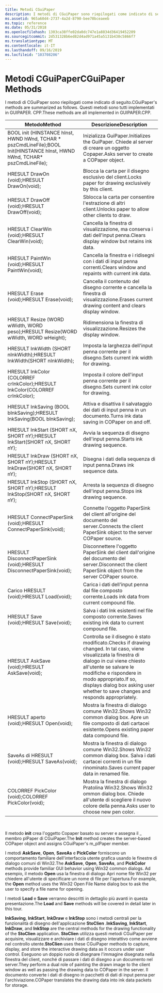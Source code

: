 ```yaml
---
title: Metodi CGuiPaper
description: I metodi di CGuiPaper sono riepilogati come indicato di seguito. Questi metodi sono tutti implementati in GUIPAPER. CPP.
ms.assetid: 965a60d4-2737-4a2d-8790-bee70bceaeeb
ms.topic: reference
ms.date: 05/31/2018
ms.openlocfilehash: 1303ca38ffe02da0dc747e1a8834d36419452209
ms.sourcegitcommit: 2d531328b6ed82d4ad971a45a5131b430c5866f7
ms.translationtype: MT
ms.contentlocale: it-IT
ms.lasthandoff: 09/16/2019
ms.locfileid: "103708206"
---
```

# <a name="cguipaper-methods"></a><span data-ttu-id="4afcd-104">Metodi CGuiPaper</span><span class="sxs-lookup"><span data-stu-id="4afcd-104">CGuiPaper Methods</span></span>

<span data-ttu-id="4afcd-105">I metodi di CGuiPaper sono riepilogati come indicato di seguito.</span><span class="sxs-lookup"><span data-stu-id="4afcd-105">CGuiPaper's methods are summarized as follows.</span></span> <span data-ttu-id="4afcd-106">Questi metodi sono tutti implementati in GUIPAPER. CPP.</span><span class="sxs-lookup"><span data-stu-id="4afcd-106">These methods are all implemented in GUIPAPER.CPP.</span></span>



| <span data-ttu-id="4afcd-107">Metodo</span><span class="sxs-lookup"><span data-stu-id="4afcd-107">Method</span></span>                                                         | <span data-ttu-id="4afcd-108">Descrizione</span><span class="sxs-lookup"><span data-stu-id="4afcd-108">Description</span></span>                                                                                                           |
|----------------------------------------------------------------|-----------------------------------------------------------------------------------------------------------------------|
| <span data-ttu-id="4afcd-109">BOOL init (HINSTANCE hInst, HWND hWnd, TCHAR \* pszCmdLineFile);</span><span class="sxs-lookup"><span data-stu-id="4afcd-109">BOOL Init(HINSTANCE hInst, HWND hWnd, TCHAR\* pszCmdLineFile);</span></span> | <span data-ttu-id="4afcd-110">Inizializza GuiPaper.</span><span class="sxs-lookup"><span data-stu-id="4afcd-110">Initializes the GuiPaper.</span></span> <span data-ttu-id="4afcd-111">Chiede al server di creare un oggetto Copaper.</span><span class="sxs-lookup"><span data-stu-id="4afcd-111">Asks server to create a COPaper object.</span></span>                                                     |
| <span data-ttu-id="4afcd-112">HRESULT DrawOn (void);</span><span class="sxs-lookup"><span data-stu-id="4afcd-112">HRESULT DrawOn(void);</span></span>                                          | <span data-ttu-id="4afcd-113">Blocca la carta per il disegno esclusivo del client.</span><span class="sxs-lookup"><span data-stu-id="4afcd-113">Locks paper for drawing exclusively by this client.</span></span>                                                                   |
| <span data-ttu-id="4afcd-114">HRESULT DrawOff (void);</span><span class="sxs-lookup"><span data-stu-id="4afcd-114">HRESULT DrawOff(void);</span></span>                                         | <span data-ttu-id="4afcd-115">Sblocca la carta per consentire l'estrazione di altri client.</span><span class="sxs-lookup"><span data-stu-id="4afcd-115">Unlocks paper to allow other clients to draw.</span></span>                                                                         |
| <span data-ttu-id="4afcd-116">HRESULT ClearWin (void);</span><span class="sxs-lookup"><span data-stu-id="4afcd-116">HRESULT ClearWin(void);</span></span>                                        | <span data-ttu-id="4afcd-117">Cancella la finestra di visualizzazione, ma conserva i dati dell'input penna.</span><span class="sxs-lookup"><span data-stu-id="4afcd-117">Clears display window but retains ink data.</span></span>                                                                           |
| <span data-ttu-id="4afcd-118">HRESULT PaintWin (void);</span><span class="sxs-lookup"><span data-stu-id="4afcd-118">HRESULT PaintWin(void);</span></span>                                        | <span data-ttu-id="4afcd-119">Cancella la finestra e i ridisegni con i dati di input penna correnti.</span><span class="sxs-lookup"><span data-stu-id="4afcd-119">Clears window and repaints with current ink data.</span></span>                                                                     |
| <span data-ttu-id="4afcd-120">HRESULT Erase (void);</span><span class="sxs-lookup"><span data-stu-id="4afcd-120">HRESULT Erase(void);</span></span>                                           | <span data-ttu-id="4afcd-121">Cancella il contenuto del disegno corrente e cancella la finestra di visualizzazione.</span><span class="sxs-lookup"><span data-stu-id="4afcd-121">Erases current drawing content and clears display window.</span></span>                                                             |
| <span data-ttu-id="4afcd-122">HRESULT Resize (WORD wWidth, WORD peso);</span><span class="sxs-lookup"><span data-stu-id="4afcd-122">HRESULT Resize(WORD wWidth, WORD wHeight);</span></span>                     | <span data-ttu-id="4afcd-123">Ridimensiona la finestra di visualizzazione.</span><span class="sxs-lookup"><span data-stu-id="4afcd-123">Resizes the display window.</span></span>                                                                                           |
| <span data-ttu-id="4afcd-124">HRESULT InkWidth (SHORT nInkWidth);</span><span class="sxs-lookup"><span data-stu-id="4afcd-124">HRESULT InkWidth(SHORT nInkWidth);</span></span>                             | <span data-ttu-id="4afcd-125">Imposta la larghezza dell'input penna corrente per il disegno.</span><span class="sxs-lookup"><span data-stu-id="4afcd-125">Sets current ink width for drawing.</span></span>                                                                                   |
| <span data-ttu-id="4afcd-126">HRESULT InkColor (COLORREF crInkColor);</span><span class="sxs-lookup"><span data-stu-id="4afcd-126">HRESULT InkColor(COLORREF crInkColor);</span></span>                         | <span data-ttu-id="4afcd-127">Imposta il colore dell'input penna corrente per il disegno.</span><span class="sxs-lookup"><span data-stu-id="4afcd-127">Sets current ink color for drawing.</span></span>                                                                                   |
| <span data-ttu-id="4afcd-128">HRESULT InkSaving (BOOL bInkSaving);</span><span class="sxs-lookup"><span data-stu-id="4afcd-128">HRESULT InkSaving(BOOL bInkSaving);</span></span>                            | <span data-ttu-id="4afcd-129">Attiva e disattiva il salvataggio dei dati di input penna in un documento.</span><span class="sxs-lookup"><span data-stu-id="4afcd-129">Turns ink data saving in COPaper on and off.</span></span>                                                                          |
| <span data-ttu-id="4afcd-130">HRESULT InkStart (SHORT nX, SHORT nY);</span><span class="sxs-lookup"><span data-stu-id="4afcd-130">HRESULT InkStart(SHORT nX, SHORT nY);</span></span>                          | <span data-ttu-id="4afcd-131">Avvia la sequenza di disegno dell'input penna.</span><span class="sxs-lookup"><span data-stu-id="4afcd-131">Starts ink drawing sequence.</span></span>                                                                                          |
| <span data-ttu-id="4afcd-132">HRESULT InkDraw (SHORT nX, SHORT nY);</span><span class="sxs-lookup"><span data-stu-id="4afcd-132">HRESULT InkDraw(SHORT nX, SHORT nY);</span></span>                           | <span data-ttu-id="4afcd-133">Disegna i dati della sequenza di input penna.</span><span class="sxs-lookup"><span data-stu-id="4afcd-133">Draws ink sequence data.</span></span>                                                                                              |
| <span data-ttu-id="4afcd-134">HRESULT InkStop (SHORT nX, SHORT nY);</span><span class="sxs-lookup"><span data-stu-id="4afcd-134">HRESULT InkStop(SHORT nX, SHORT nY);</span></span>                           | <span data-ttu-id="4afcd-135">Arresta la sequenza di disegno dell'input penna.</span><span class="sxs-lookup"><span data-stu-id="4afcd-135">Stops ink drawing sequence.</span></span>                                                                                           |
| <span data-ttu-id="4afcd-136">HRESULT ConnectPaperSink (void);</span><span class="sxs-lookup"><span data-stu-id="4afcd-136">HRESULT ConnectPaperSink(void);</span></span>                                | <span data-ttu-id="4afcd-137">Connette l'oggetto PaperSink del client all'origine del documento del server.</span><span class="sxs-lookup"><span data-stu-id="4afcd-137">Connects the client PaperSink object to the server COPaper source.</span></span>                                                    |
| <span data-ttu-id="4afcd-138">HRESULT DisconnectPaperSink (void);</span><span class="sxs-lookup"><span data-stu-id="4afcd-138">HRESULT DisconnectPaperSink(void);</span></span>                             | <span data-ttu-id="4afcd-139">Disconnettere l'oggetto PaperSink del client dall'origine del documento del server.</span><span class="sxs-lookup"><span data-stu-id="4afcd-139">Disconnect the client PaperSink object from the server COPaper source.</span></span>                                                |
| <span data-ttu-id="4afcd-140">Carico HRESULT (void);</span><span class="sxs-lookup"><span data-stu-id="4afcd-140">HRESULT Load(void);</span></span>                                            | <span data-ttu-id="4afcd-141">Carica i dati dell'input penna dal file composto corrente.</span><span class="sxs-lookup"><span data-stu-id="4afcd-141">Loads ink data from current compound file.</span></span>                                                                            |
| <span data-ttu-id="4afcd-142">HRESULT Save (void);</span><span class="sxs-lookup"><span data-stu-id="4afcd-142">HRESULT Save(void);</span></span>                                            | <span data-ttu-id="4afcd-143">Salva i dati Ink esistenti nel file composto corrente.</span><span class="sxs-lookup"><span data-stu-id="4afcd-143">Saves existing ink data to current compound file.</span></span>                                                                     |
| <span data-ttu-id="4afcd-144">HRESULT AskSave (void);</span><span class="sxs-lookup"><span data-stu-id="4afcd-144">HRESULT AskSave(void);</span></span>                                         | <span data-ttu-id="4afcd-145">Controlla se il disegno è stato modificato.</span><span class="sxs-lookup"><span data-stu-id="4afcd-145">Checks if drawing changed.</span></span> <span data-ttu-id="4afcd-146">In tal caso, viene visualizzata la finestra di dialogo in cui viene chiesto all'utente se salvare le modifiche e rispondere in modo appropriato.</span><span class="sxs-lookup"><span data-stu-id="4afcd-146">If so, displays dialog box asking user whether to save changes and responds appropriately.</span></span> |
| <span data-ttu-id="4afcd-147">HRESULT aperto (void);</span><span class="sxs-lookup"><span data-stu-id="4afcd-147">HRESULT Open(void);</span></span>                                            | <span data-ttu-id="4afcd-148">Mostra la finestra di dialogo comune Win32.</span><span class="sxs-lookup"><span data-stu-id="4afcd-148">Shows Win32 common dialog box.</span></span> <span data-ttu-id="4afcd-149">Apre un file composto di dati cartacei esistente.</span><span class="sxs-lookup"><span data-stu-id="4afcd-149">Opens existing paper data compound file.</span></span>                                               |
| <span data-ttu-id="4afcd-150">SaveAs di HRESULT (void);</span><span class="sxs-lookup"><span data-stu-id="4afcd-150">HRESULT SaveAs(void);</span></span>                                          | <span data-ttu-id="4afcd-151">Mostra la finestra di dialogo comune Win32.</span><span class="sxs-lookup"><span data-stu-id="4afcd-151">Shows Win32 common dialog box.</span></span> <span data-ttu-id="4afcd-152">Salva i dati cartacei correnti in un file rinominato.</span><span class="sxs-lookup"><span data-stu-id="4afcd-152">Saves current paper data in renamed file.</span></span>                                              |
| <span data-ttu-id="4afcd-153">COLORREF PickColor (void);</span><span class="sxs-lookup"><span data-stu-id="4afcd-153">COLORREF PickColor(void);</span></span>                                      | <span data-ttu-id="4afcd-154">Mostra la finestra di dialogo Pratolina Win32.</span><span class="sxs-lookup"><span data-stu-id="4afcd-154">Shows Win32 ommon dialog box.</span></span> <span data-ttu-id="4afcd-155">Chiede all'utente di scegliere il nuovo colore della penna.</span><span class="sxs-lookup"><span data-stu-id="4afcd-155">Asks user to choose new pen color.</span></span>                                                      |



 

<span data-ttu-id="4afcd-156">Il metodo **init** crea l'oggetto Copaper basato su server e assegna il \_ membro pIPaper di CGuiPaper.</span><span class="sxs-lookup"><span data-stu-id="4afcd-156">The **Init** method creates the server-based COPaper object and assigns CGuiPaper's m\_pIPaper member.</span></span>

<span data-ttu-id="4afcd-157">I metodi **AskSave**, **Open**, **SaveAs** e **PickColor** forniscono un comportamento familiare dell'interfaccia utente grafica usando le finestre di dialogo comuni di Win32.</span><span class="sxs-lookup"><span data-stu-id="4afcd-157">The **AskSave**, **Open**, **SaveAs**, and **PickColor** methods provide familiar GUI behavior using Win32 common dialogs.</span></span> <span data-ttu-id="4afcd-158">Ad esempio, il metodo **Open** usa la finestra di dialogo Apri nome file Win32 per chiedere all'utente di specificare un nome di file per l'apertura.</span><span class="sxs-lookup"><span data-stu-id="4afcd-158">For example, the **Open** method uses the Win32 Open File Name dialog box to ask the user to specify a file name for opening.</span></span>

<span data-ttu-id="4afcd-159">I metodi **Load** e **Save** verranno descritti in dettaglio più avanti in questa presentazione.</span><span class="sxs-lookup"><span data-stu-id="4afcd-159">The **Load** and **Save** methods will be covered in detail later in this tour.</span></span>

<span data-ttu-id="4afcd-160">**InkSaving**, **InkStart**, **InkDraw** e **InkStop** sono i metodi centrali per la funzionalità di disegno dell'applicazione **StoClien** .</span><span class="sxs-lookup"><span data-stu-id="4afcd-160">**InkSaving**, **InkStart**, **InkDraw**, and **InkStop** are the central methods for the drawing functionality of the **StoClien** application.</span></span> <span data-ttu-id="4afcd-161">**StoClien** utilizza questi metodi CGuiPaper per acquisire, visualizzare e archiviare i dati di disegno interattivo come avviene nel controllo utente.</span><span class="sxs-lookup"><span data-stu-id="4afcd-161">**StoClien** uses these CGuiPaper methods to capture, display, and store the interactive drawing data as it occurs under user control.</span></span> <span data-ttu-id="4afcd-162">Eseguono un doppio ruolo di disegnare l'immagine disegnata nella finestra del client, nonché di passare i dati di disegno a un documento nel server.</span><span class="sxs-lookup"><span data-stu-id="4afcd-162">They perform a dual role of painting the drawn image to the client window as well as passing the drawing data to COPaper in the server.</span></span> <span data-ttu-id="4afcd-163">Il documento converte i dati di disegno in pacchetti di dati di input penna per l'archiviazione.</span><span class="sxs-lookup"><span data-stu-id="4afcd-163">COPaper translates the drawing data into ink data packets for storage.</span></span>

 

 




